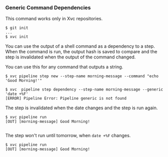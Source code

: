 ### Generic Command Dependencies

This command works only in Xvc repositories.

```console
$ git init
...
$ xvc init
```

You can use the output of a shell command as a dependency to a step.
When the command is run, the output hash is saved to compare and the step is invalidated when the output of the command changed.

You can use this for any command that outputs a string.

```console
$ xvc pipeline step new --step-name morning-message --command "echo 'Good Morning!'"

$ xvc  pipeline step dependency --step-name morning-message --generic 'date +%F'
[ERROR] Pipeline Error: Pipeline generic is not found

```

The step is invalidated when the date changes and the step is run again.

```console
$ xvc pipeline run
[OUT] [morning-message] Good Morning!


```

The step won't run until tomorrow, when `date +%F` changes.

```console
$ xvc pipeline run
[OUT] [morning-message] Good Morning!


```

